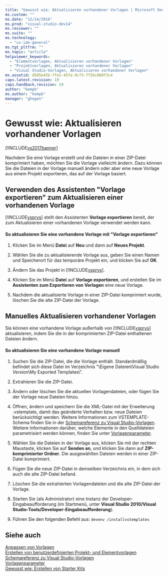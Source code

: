 ```yaml
---
title: "Gewusst wie: Aktualisieren vorhandener Vorlagen | Microsoft Docs"
ms.custom: ""
ms.date: "12/14/2016"
ms.prod: "visual-studio-dev14"
ms.reviewer: ""
ms.suite: ""
ms.technology: 
  - "vs-ide-general"
ms.tgt_pltfrm: ""
ms.topic: "article"
helpviewer_keywords: 
  - "Elementvorlagen, Aktualisieren vorhandener Vorlagen"
  - "Projektvorlagen, Aktualisieren vorhandener Vorlagen"
  - "Visual Studio-Vorlagen, Aktualisieren vorhandener Vorlagen"
ms.assetid: d585e45b-7fe2-45fa-9cf3-7f2bc060f3c4
caps.latest.revision: 19
caps.handback.revision: 19
author: "kempb"
ms.author: "kempb"
manager: "ghogen"
---
```

# Gewusst wie: Aktualisieren vorhandener Vorlagen
[!INCLUDE[vs2017banner](../code-quality/includes/vs2017banner.md)]

Nachdem Sie eine Vorlage erstellt und die Dateien in einer ZIP\-Datei komprimiert haben, möchten Sie die Vorlage vielleicht ändern.  Dazu können Sie die Dateien in der Vorlage manuell ändern oder aber eine neue Vorlage aus einem Projekt exportieren, das auf der Vorlage basiert.  
  
## Verwenden des Assistenten "Vorlage exportieren" zum Aktualisieren einer vorhandenen Vorlage  
 [!INCLUDE[vsprvs](../code-quality/includes/vsprvs_md.md)] stellt den Assistenten **Vorlage exportieren** bereit, der zum Aktualisieren einer vorhandenen Vorlage verwendet werden kann.  
  
#### So aktualisieren Sie eine vorhandene Vorlage mit "Vorlage exportieren"  
  
1.  Klicken Sie im Menü **Datei** auf **Neu** und dann auf **Neues Projekt**.  
  
2.  Wählen Sie die zu aktualisierende Vorlage aus, geben Sie einen Namen und Speicherort für das temporäre Projekt ein, und klicken Sie auf **OK**.  
  
3.  Ändern Sie das Projekt in [!INCLUDE[vsprvs](../code-quality/includes/vsprvs_md.md)].  
  
4.  Klicken Sie im Menü **Datei** auf **Vorlage exportieren**, und erstellen Sie im **Assistenten zum Exportieren von Vorlagen** eine neue Vorlage.  
  
5.  Nachdem die aktualisierte Vorlage in einer ZIP\-Datei komprimiert wurde, löschen Sie die alte ZIP\-Datei der Vorlage.  
  
## Manuelles Aktualisieren vorhandener Vorlagen  
 Sie können eine vorhandene Vorlage außerhalb von [!INCLUDE[vsprvs](../code-quality/includes/vsprvs_md.md)] aktualisieren, indem Sie die in der komprimierten ZIP\-Datei enthaltenen Dateien ändern.  
  
#### So aktualisieren Sie eine vorhandene Vorlage manuell  
  
1.  Suchen Sie die ZIP\-Datei, die die Vorlage enthält.  Standardmäßig befindet sich diese Datei im Verzeichnis "\\Eigene Dateien\\Visual Studio *Version*\\My Exported Templates\\".  
  
2.  Extrahieren Sie die ZIP\-Datei.  
  
3.  Ändern oder löschen Sie die aktuellen Vorlagendateien, oder fügen Sie der Vorlage neue Dateien hinzu.  
  
4.  Öffnen, ändern und speichern Sie die XML\-Datei mit der Erweiterung .vstemplate, damit das geänderte Verhalten bzw. neue Dateien berücksichtigt werden.  Weitere Informationen zum VSTEMPLATE\-Schema finden Sie in der [Schemareferenz zu Visual Studio\-Vorlagen](../extensibility/visual-studio-template-schema-reference.md).  Weitere Informationen darüber, welche Elemente in den Quelldateien parametrisiert werden können, finden Sie unter [Vorlagenparameter](../ide/template-parameters.md).  
  
5.  Wählen Sie die Dateien in der Vorlage aus, klicken Sie mit der rechten Maustaste, klicken Sie auf **Senden an**, und klicken Sie dann auf **ZIP\-komprimierter Ordner**.  Die ausgewählten Dateien werden in einer ZIP\-Datei komprimiert.  
  
6.  Fügen Sie die neue ZIP\-Datei in demselben Verzeichnis ein, in dem sich auch die alte ZIP\-Datei befand.  
  
7.  Löschen Sie die extrahierten Vorlagendateien und die alte ZIP\-Datei der Vorlage.  
  
8.  Starten Sie \(als Administrator\) eine Instanz der Developer\-Eingabeaufforderung \(im Startmenü, unter **Visual Studio 2010\/Visual Studio\-Tools\/Developer\-Eingabeaufforderung**\).  
  
9. Führen Sie den folgenden Befehl aus: `devenv /installvstemplates`  
  
## Siehe auch  
 [Anpassen von Vorlagen](../ide/customizing-project-and-item-templates.md)   
 [Erstellen von benutzerdefinierten Projekt\- und Elementvorlagen](../ide/creating-project-and-item-templates.md)   
 [Schemareferenz zu Visual Studio\-Vorlagen](../extensibility/visual-studio-template-schema-reference.md)   
 [Vorlagenparameter](../ide/template-parameters.md)   
 [Gewusst wie: Erstellen von Starter Kits](../ide/how-to-create-starter-kits.md)